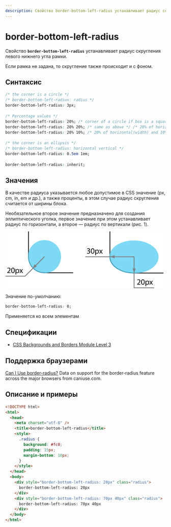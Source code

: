 ```yaml
---
description: Свойство border-bottom-left-radius устанавливает радиус скругления левого нижнего угла рамки
---
```


# border-bottom-left-radius

Свойство **`border-bottom-left-radius`** устанавливает радиус скругления левого нижнего угла рамки.

Если рамка не задана, то скругление также происходит и с фоном.

## Синтаксис

```css
/* the corner is a circle */
/* border-bottom-left-radius: radius */
border-bottom-left-radius: 3px;

/* Percentage values */
border-bottom-left-radius: 20%; /* corner of a circle if box is a square or else corner of a rectangle */
border-bottom-left-radius: 20% 20%; /* same as above */ /* 20% of horizontal(width) and vertical(height) */
border-bottom-left-radius: 20% 10%; /* 20% of horizontal(width) and 10% of vertical(height) */

/* the corner is an ellipsis */
/* border-bottom-left-radius: horizontal vertical */
border-bottom-left-radius: 0.5em 1em;

border-bottom-left-radius: inherit;
```

## Значения

В качестве радиуса указывается любое допустимое в CSS значение (px, cm, in, em и др.), а также проценты, в этом случае радиус скругления считается от ширины блока.

Необязательное второе значение предназначено для создания эллиптического уголка, первое значение при этом устанавливает радиус по горизонтали, а второе — радиус по вертикали (рис. 1).

![Рис. 1. Радиус скругления для создания разных типов уголков](css_border-bottom-left-radius_1.png)

Значение по-умолчанию:

```css
border-bottom-left-radius: 0;
```

Применяется ко всем элементам

## Спецификации

- [CSS Backgrounds and Borders Module Level 3](http://dev.w3.org/csswg/css3-background/#border-bottom-left-radius)

## Поддержка браузерами

<p class="ciu_embed" data-feature="border-radius" data-periods="future_1,current,past_1,past_2">
  <a href="http://caniuse.com/#feat=border-radius">Can I Use border-radius?</a> Data on support for the border-radius feature across the major browsers from caniuse.com.
</p>

## Описание и примеры

```html
<!DOCTYPE html>
<html>
  <head>
    <meta charset="utf-8" />
    <title>border-bottom-left-radius</title>
    <style>
      .radius {
        background: #fc0;
        padding: 15px;
        margin-bottom: 10px;
      }
    </style>
  </head>
  <body>
    <div style="border-bottom-left-radius: 20px" class="radius">
      border-bottom-left-radius: 20px
    </div>
    <div style="border-bottom-left-radius: 70px 40px" class="radius">
      border-bottom-left-radius: 70px 40px
    </div>
  </body>
</html>
```

